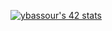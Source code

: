 <a href="https://github.com/oakoudad/badge42"><img src="https://badge.mediaplus.ma/greenbinary/sbrihamo" alt="ybassour's 42 stats" /></a>
